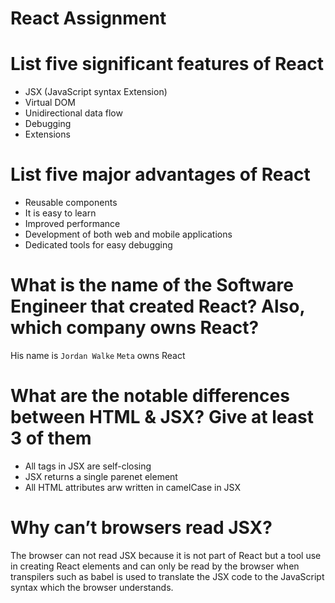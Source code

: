 # React Assignment

# List five significant features of React
- JSX (JavaScript syntax Extension)
- Virtual DOM
- Unidirectional data flow
- Debugging
- Extensions

# List five major advantages of React
- Reusable components
- It is easy to learn
- Improved performance
- Development of both web and mobile applications
- Dedicated tools for easy debugging

# What is the name of the Software Engineer that created React? Also, which company owns React?
His name is `Jordan Walke`
`Meta` owns React

# What are the notable differences between HTML & JSX? Give at least 3 of them
- All tags in JSX are self-closing
- JSX returns a single parenet element
- All HTML attributes arw written in camelCase in JSX

# Why can’t browsers read JSX?
The browser can not read JSX because it is not part of React but a tool use in creating React elements and can only be read by the browser when transpilers such as babel is used to translate the JSX code to the JavaScript syntax which the browser understands.